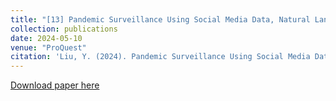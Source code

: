 ```yaml
---
title: "[13] Pandemic Surveillance Using Social Media Data, Natural Language Processing, and Machine Learning"
collection: publications
date: 2024-05-10
venue: "ProQuest"
citation: 'Liu, Y. (2024). Pandemic Surveillance Using Social Media Data, Natural Language Processing, and Machine Learning (Doctoral dissertation, North Carolina Agricultural and Technical State University).'
---
```


[Download paper here](https://www.proquest.com/docview/3067802553?pq-origsite=gscholar&fromopenview=true&sourcetype=Dissertations%20&%20Theses)
